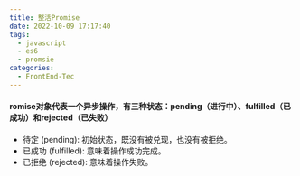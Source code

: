 ```yaml
---
title: 整活Promise
date: 2022-10-09 17:17:40
tags:
  - javascript
  - es6 
  - promsie
categories:
  - FrontEnd-Tec
---
```


#### romise对象代表一个异步操作，有三种状态：pending（进行中）、fulfilled（已成功）和rejected（已失败）
- 待定 (pending): 初始状态，既没有被兑现，也没有被拒绝。
- 已成功 (fulfilled): 意味着操作成功完成。
- 已拒绝 (rejected): 意味着操作失败。